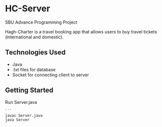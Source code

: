 # HC-Server
 SBU Advance Programming Project
 
 Hagh-Charter is a travel booking app that allows users to buy travel tickets (international and domestic).

## Technologies Used

- Java
- .txt files for database
- Socket for connecting client to server

## Getting Started

Run Server.java

    ```
    javac Server.java
    java Server
